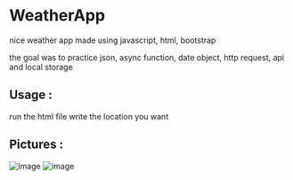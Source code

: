 # WeatherApp

nice weather app made using javascript, html, bootstrap

the goal was to practice json, async function, date object, http request, api and local storage

## Usage : 
run the html file
write the location you want

## Pictures :
![image](https://user-images.githubusercontent.com/63594070/130052279-12ca5186-9862-4df2-ac8d-38962340b0dc.png)
![image](https://user-images.githubusercontent.com/63594070/130052388-1b260fa2-ff62-45a3-bc32-b74ebea5cbdb.png)

